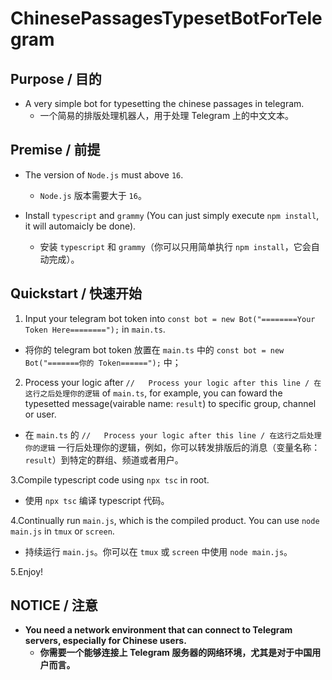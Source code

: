 # ChinesePassagesTypesetBotForTelegram

## Purpose / 目的

- A very simple bot for typesetting the chinese passages in telegram.
  - 一个简易的排版处理机器人，用于处理 Telegram 上的中文文本。

## Premise / 前提

- The version of `Node.js` must above `16`.
  - `Node.js` 版本需要大于 `16`。

- Install `typescript` and `grammy` (You can just simply execute `npm install`, it will automaicly be done).
  - 安装 `typescript` 和 `grammy`（你可以只用简单执行 `npm install`，它会自动完成）。

## Quickstart / 快速开始

1. Input your telegram bot token into `const bot = new Bot("========Your Token Here========");` in `main.ts`.
  - 将你的 telegram bot token 放置在 `main.ts` 中的 `const bot = new Bot("=======你的 Token======");` 中；

2. Process your logic after `//   Process your logic after this line / 在这行之后处理你的逻辑` of `main.ts`, for example, you can foward the typesetted message(vairable name: `result`) to specific group, channel or user.
  - 在 `main.ts` 的 `//   Process your logic after this line / 在这行之后处理你的逻辑` 一行后处理你的逻辑，例如，你可以转发排版后的消息（变量名称：`result`）到特定的群组、频道或者用户。

3.Compile typescript code using `npx tsc` in root.
  - 使用 `npx tsc` 编译 typescript 代码。

4.Continually run `main.js`, which is the compiled product. You can use `node main.js` in `tmux` or `screen`.
  - 持续运行 `main.js`。你可以在 `tmux` 或 `screen` 中使用 `node main.js`。

5.Enjoy!

## NOTICE / 注意

- **You need a network environment that can connect to Telegram servers, especially for Chinese users.**
  - **你需要一个能够连接上 Telegram 服务器的网络环境，尤其是对于中国用户而言。**
